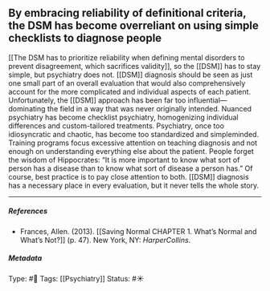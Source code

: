 ## By embracing reliability of definitional criteria, the DSM has become overreliant on using simple checklists to diagnose people # 

[[The DSM has to prioritize reliability when defining mental disorders to prevent disagreement, which sacrifices validity]], so the [[DSM]] has to stay simple, but psychiatry does not. [[DSM]] diagnosis should be seen as just one small part of an overall evaluation that would also comprehensively account for the more complicated and individual aspects of each patient. Unfortunately, the [[DSM]] approach has been far too influential—dominating the field in a way that was never originally intended. Nuanced psychiatry has become checklist psychiatry, homogenizing individual differences and custom-tailored treatments. Psychiatry, once too idiosyncratic and chaotic, has become too standardized and simpleminded. Training programs focus excessive attention on teaching diagnosis and not enough on understanding everything else about the patient. People forget the wisdom of Hippocrates: “It is more important to know what sort of person has a disease than to know what sort of disease a person has.” Of course, best practice is to pay close attention to both. [[DSM]] diagnosis has a necessary place in every evaluation, but it never tells the whole story.

___

##### References

- Frances, Allen. (2013). [[Saving Normal CHAPTER 1. What’s Normal and What’s Not?]] (p. 47). New York, NY: _HarperCollins_.

##### Metadata

Type: #🔴 
Tags: [[Psychiatry]]
Status: #☀️ 